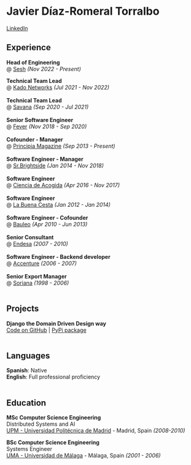 # Javier Díaz-Romeral Torralbo

[LinkedIn](https://www.linkedin.com/in/jdiazromeral/)

## Experience 
**Head of Engineering** <br>
@ [Sesh](https://joinsesh.app/) _(Nov 2022 - Present)_

**Technical Team Lead** <br>
@ [Kado Networks](https://www.kadonetworks.com/) _(Jul 2021 - Nov 2022)_ <br><br>
**Technical Team Lead**<br>
@ [Savana](https://savanamed.com/) _(Sep 2020 - Jul 2021)_ <br><br>
**Senior Software Engineer** <br>
@ [Fever](https://feverup.com/) _(Nov 2018 - Sep 2020)_ <br><br>
**Cofounder - Manager** <br>
@ [Principia Magazine](https://principia.io/) _(Sep 2013 - Present)_ <br><br>
**Software Engineer - Manager** <br>
@ [Sr.Brightside](http://srbrightside.com/) _(Jan 2014 - Nov 2018)_ <br><br>
**Software Engineer** <br>
@ [Ciencia de Acogida](http://cienciadeacogida.org/es/) _(Apr 2016 - Nov 2017)_ <br><br>
**Software Engineer** <br>
@ [La Buena Cesta]() _(Jan 2012 - Jan 2014)_ <br><br>
**Software Engineer - Cofounder** 
<br>@ [Bauleo]() _(Apr 2010 - Jun 2013)_ <br><br>
**Senior Consultant** <br>
@ [Endesa](https://www.endesa.com/) _(2007 - 2010)_ <br><br>
**Software Engineer - Backend developer** <br>
@ [Accenture](https://www.accenture.com/) _(2006 - 2007)_ <br><br>
**Senior Export Manager** <br>
@ [Soriana](https://www.soriana.com/) _(1998 - 2006)_ <br><br>


## Projects
**Django the Domain Driven Design way**<br>
[Code on GitHub](https://github.com/jdiazromeral/django-ddd) | [PyPi package](https://pypi.org/project/Django-ddd/)
<br><br>

## Languages
**Spanish**: Native  <br>
**English**: Full professional proficiency
<br><br>

## Education
**MSc Computer Science Engineering** <br>
Distributed Systems and  AI<br>
[UPM - Universidad Politécnica de Madrid](https://www.fi.upm.es/) - Madrid, Spain _(2008-2010)_ <br>

**BSc Computer Science Engineering** <br>
Systems Engineer<br>
[UMA - Universidad de Málaga](https://www.uma.es/ETSI-informatica) - Málaga, Spain _(2001 - 2006)_ <br>
<br><br>
